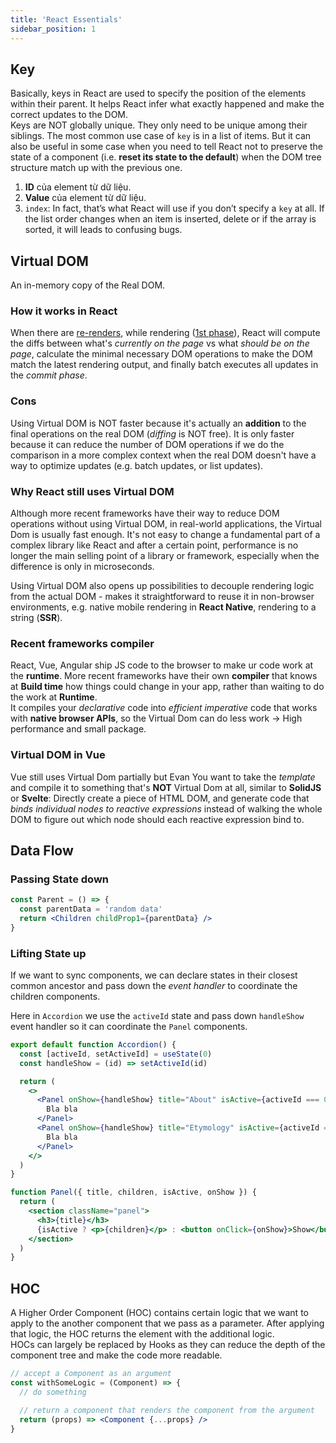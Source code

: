 ```yaml
---
title: 'React Essentials'
sidebar_position: 1
---
```


## Key

Basically, keys in React are used to specify the position of the elements within their parent. It helps React infer what exactly happened and make the correct updates to the DOM.  
Keys are NOT globally unique. They only need to be unique among their siblings. The most common use case of `key` is in a list of items. But it can also be useful in some case when you need to tell React not to preserve the state of a component (i.e. **reset its state to the default**) when the DOM tree structure match up with the previous one.

1. **ID** của element từ dữ liệu.
2. **Value** của element từ dữ liệu.
3. `index`: In fact, that’s what React will use if you don’t specify a `key` at all. If the list order changes when an item is inserted, delete or if the array is sorted, it will leads to confusing bugs.

## Virtual DOM

An in-memory copy of the Real DOM.

### How it works in React

When there are [re-renders](./react-lifecycle.mdx#step-1-render-phase), while rendering ([1st phase](./react-lifecycle.mdx#step-1-render-phase)), React will compute the diffs between what's _currently on the page_ vs what _should be on the page_, calculate the minimal necessary DOM operations to make the DOM match the latest rendering output, and finally batch executes all updates in the _commit phase_.

### Cons

Using Virtual DOM is NOT faster because it's actually an **addition** to the final operations on the real DOM (_diffing_ is NOT free). It is only faster because it can reduce the number of DOM operations if we do the comparison in a more complex context when the real DOM doesn't have a way to optimize updates (e.g. batch updates, or list updates).

### Why React still uses Virtual DOM

Although more recent frameworks have their way to reduce DOM operations without using Virtual DOM, in real-world applications, the Virtual Dom is usually fast enough. It's not easy to change a fundamental part of a complex library like React and after a certain point, performance is no longer the main selling point of a library or framework, especially when the difference is only in microseconds.

Using Virtual DOM also opens up possibilities to decouple rendering logic from the actual DOM - makes it straightforward to reuse it in non-browser environments, e.g. native mobile rendering in **React Native**, rendering to a string (**SSR**).

### Recent frameworks compiler

React, Vue, Angular ship JS code to the browser to make ur code work at the **runtime**. More recent frameworks have their own **compiler** that knows at **Build time** how things could change in your app, rather than waiting to do the work at **Runtime**.  
It compiles your _declarative_ code into _efficient imperative_ code that works with **native browser APIs**, so the Virtual Dom can do less work &rarr; High performance and small package.

### Virtual DOM in Vue

Vue still uses Virtual Dom partially but Evan You want to take the _template_ and compile it to something that's **NOT** Virtual Dom at all, similar to **SolidJS** or **Svelte**: Directly create a piece of HTML DOM, and generate code that _binds individual nodes to reactive expressions_ instead of walking the whole DOM to figure out which node should each reactive expression bind to.

## Data Flow

### Passing State down

```jsx
const Parent = () => {
  const parentData = 'random data'
  return <Children childProp1={parentData} />
}
```

### Lifting State up

If we want to sync components, we can declare states in their closest common ancestor and pass down the _event handler_ to coordinate the children components.

Here in `Accordion` we use the `activeId` state and pass down `handleShow` event handler so it can coordinate the `Panel` components.

```jsx
export default function Accordion() {
  const [activeId, setActiveId] = useState(0)
  const handleShow = (id) => setActiveId(id)

  return (
    <>
      <Panel onShow={handleShow} title="About" isActive={activeId === 0}>
        Bla bla
      </Panel>
      <Panel onShow={handleShow} title="Etymology" isActive={activeId === 1}>
        Bla bla
      </Panel>
    </>
  )
}

function Panel({ title, children, isActive, onShow }) {
  return (
    <section className="panel">
      <h3>{title}</h3>
      {isActive ? <p>{children}</p> : <button onClick={onShow}>Show</button>}
    </section>
  )
}
```

## HOC

A Higher Order Component (HOC) contains certain logic that we want to apply to the another component that we pass as a parameter. After applying that logic, the HOC returns the element with the additional logic.  
HOCs can largely be replaced by Hooks as they can reduce the depth of the component tree and make the code more readable.

```jsx
// accept a Component as an argument
const withSomeLogic = (Component) => {
  // do something

  // return a component that renders the component from the argument
  return (props) => <Component {...props} />
}
```
